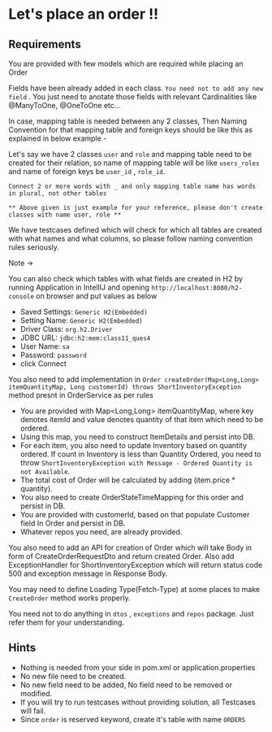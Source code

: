# Let's place an order !!

## Requirements

You are provided with few models which are required while placing an Order

Fields have been already added in each class. `You need not to add any new field` . You just need to anotate those fields with relevant Cardinalities like @ManyToOne, @OneToOne etc...

In case, mapping table is needed between any 2 classes, Then Naming Convention for that mapping table and foreign keys should be like this as explained in below example -

Let's say we have 2 classes `user` and `role` and mapping table need to be created for their relation, so name of mapping table will be like `users_roles` and name of foreign keys be `user_id` , `role_id`.

`Connect 2 or more words with _ and only mapping table name has words in plural, not other tables`

`** Above given is just example for your reference, please don't create classes with name user, role **`

We have testcases defined which will check for which all tables are created with what names and what columns, so please follow naming convention rules seriously.

Note ->

You can also check which tables with what fields are created in H2 by running Application in IntellIJ and opening  `http://localhost:8080/h2-console` on browser and put values as below
- Saved Settings: `Generic H2(Embedded)`
- Setting Name: `Generic H2(Embedded)`
- Driver Class: `org.h2.Driver`
- JDBC URL: `jdbc:h2:mem:class11_ques4`
- User Name: `sa`
- Password: `password`
- click Connect

You also need to add implementation in `Order createOrder(Map<Long,Long> itemQuantityMap, Long customerId) throws ShortInventoryException` method presnt in OrderService as per rules

 - You are provided with Map<Long,Long> itemQuantityMap, where key denotes itemId and value denotes quantity of that item which need to be ordered.
 - Using this map, you need to construct ItemDetails and persist into DB.
 - For each item, you also need to update Inventory based on quantity ordered. If count in Inventory is less than Quantity Ordered, you need to throw `ShortInventoryException with Message - Ordered Quantity is not Available`.
 - The total cost of Order will be calculated by adding (item.price * quantity). 
 - You also need to create OrderStateTimeMapping for this order and persist in DB.
 - You are provided with customerId, based on that populate Customer field In Order and persist in DB.
 - Whatever repos you need, are already provided.

You also need to add an API for creation of Order which will take Body in form of CreateOrderRequestDto and return created Order. Also add ExceptionHandler for ShortInventoryException which will return status code 500 and exception message in Response Body.

You may need to define Loading Type(Fetch-Type) at some places to make `CreateOrder` method works properly.

You need not to do anything in `dtos` , `exceptions` and `repos` package. Just refer them for your understanding.

## Hints

- Nothing is needed from your side in pom.xml or application.properties
- No new file need to be created.
- No new field need to be added, No field need to be removed or modified.
- If you will try to run testcases without providing solution, all Testcases will fail.
- Since `order` is reserved keyword, create it's table with name `ORDERS`

